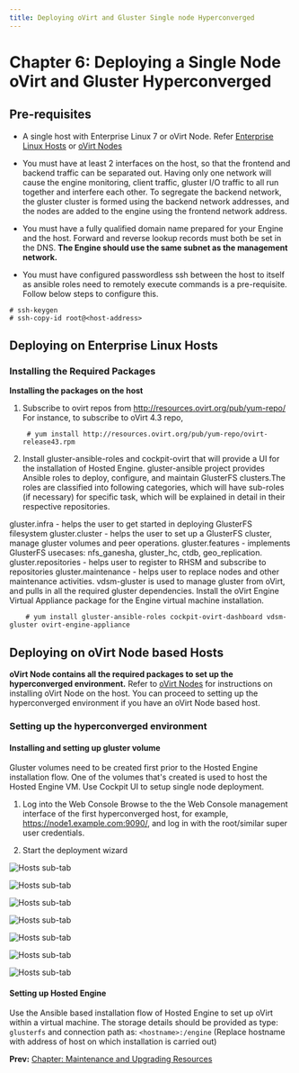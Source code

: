 ```yaml
---
title: Deploying oVirt and Gluster Single node Hyperconverged
---
```


# Chapter 6: Deploying a Single Node oVirt and Gluster Hyperconverged

## Pre-requisites

* A single host with  Enterprise Linux 7 or oVirt Node. Refer [Enterprise Linux Hosts](install-guide/chap-Enterprise_Linux_Hosts) or [oVirt Nodes](install-guide/chap-oVirt_Nodes)

* You must have at least 2 interfaces on the host, so that the frontend and backend traffic can be separated out. Having only one network will cause the engine monitoring, client traffic, gluster I/O traffic to all run together and interfere each other. To segregate the backend network, the gluster cluster is formed using the backend network addresses, and the nodes are added to the engine using the frontend network address.

* You must have a fully qualified domain name prepared for your Engine and the host. Forward and reverse lookup records must both be set in the DNS. **The Engine should use the same subnet as the management network.**

* You must have configured passwordless ssh between the host to itself as ansible roles need to remotely execute commands is a pre-requisite.
Follow below steps to configure this.
```
# ssh-keygen
# ssh-copy-id root@<host-address>
```

## Deploying on Enterprise Linux Hosts

### Installing the Required Packages

**Installing the packages on the host**

1. Subscribe to ovirt repos from http://resources.ovirt.org/pub/yum-repo/
   For instance, to subscribe to oVirt 4.3 repo,

        # yum install http://resources.ovirt.org/pub/yum-repo/ovirt-release43.rpm

2. Install gluster-ansible-roles and cockpit-ovirt that will provide a UI for the installation of Hosted Engine. gluster-ansible project provides Ansible roles to deploy, configure, and maintain GlusterFS clusters.The roles are classified into following categories, which will have sub-roles (if necessary) for specific task, which will be explained in detail in their respective repositories.

gluster.infra - helps the user to get started in deploying GlusterFS filesystem
gluster.cluster - helps the user to set up a GlusterFS cluster, manage gluster volumes and peer operations.
gluster.features - implements GlusterFS usecases: nfs_ganesha, gluster_hc, ctdb, geo_replication.
gluster.repositories - helps user to register to RHSM and subscribe to repositories
gluster.maintenance - helps user to replace nodes and other maintenance activities. vdsm-gluster is used to manage gluster from oVirt, and pulls in all the required gluster dependencies. Install the oVirt Engine Virtual Appliance package for the Engine virtual machine installation.

        # yum install gluster-ansible-roles cockpit-ovirt-dashboard vdsm-gluster ovirt-engine-appliance


## Deploying on oVirt Node based Hosts

**oVirt Node contains all the required packages to set up the hyperconverged environment.**
Refer to [oVirt Nodes](install-guide/chap-oVirt_Nodes) for instructions on installing oVirt Node on the host. You can proceed to setting up the hyperconverged environment if you have an oVirt Node based host.

### Setting up the hyperconverged environment

#### Installing and setting up gluster volume

Gluster volumes need to be created first prior to the Hosted Engine installation flow. One of the volumes that's created is used to host the Hosted Engine VM.
Use Cockpit UI to setup single node deployment.

1. Log into the Web Console
Browse to the the Web Console management interface of the first hyperconverged host, for example, https://node1.example.com:9090/, and log in with the root/similar super user credentials.

2. Start the deployment wizard

![Hosts sub-tab](/images/gluster-hyperconverged/single-node/cockpit-landing.png)

![Hosts sub-tab](/images/gluster-hyperconverged/single-node/cockpit-deployment.png)

![Hosts sub-tab](/images/gluster-hyperconverged/single-node/single-node-host.png)

![Hosts sub-tab](/images/gluster-hyperconverged/single-node/single-node-pkg.png)

![Hosts sub-tab](/images/gluster-hyperconverged/single-node/single-node-volume.png)

![Hosts sub-tab](/images/gluster-hyperconverged/single-node/single-node-brick.png)

![Hosts sub-tab](/images/gluster-hyperconverged/single-node/single-node-config.png)

#### Setting up Hosted Engine

Use the Ansible based installation flow of Hosted Engine to set up oVirt within a virtual machine. The storage details should be provided as type: ```glusterfs``` and connection path as: ```<hostname>:/engine``` (Replace hostname with address of host on which installation is carried out)

**Prev:**  [Chapter: Maintenance and Upgrading Resources ](chap-Maintenance_and_Upgrading_Resources) <br>
